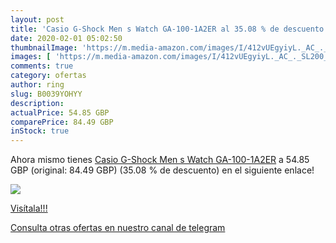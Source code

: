 ```yaml
---
layout: post
title: 'Casio G-Shock Men s Watch GA-100-1A2ER al 35.08 % de descuento'
date: 2020-02-01 05:02:50
thumbnailImage: 'https://m.media-amazon.com/images/I/412vUEgyiyL._AC_._SL200_.jpg'
images: [ 'https://m.media-amazon.com/images/I/412vUEgyiyL._AC_._SL200_.jpg' ]
comments: true
category: ofertas
author: ring
slug: B0039YOHYY
description:
actualPrice: 54.85 GBP
comparePrice: 84.49 GBP
inStock: true
---
```


Ahora mismo tienes [Casio G-Shock Men s Watch GA-100-1A2ER](https://www.amazon.com/dp/B0039YOHYY/?tag=redken08-20) a 54.85 GBP (original: 84.49 GBP) (35.08 %  de descuento) en el siguiente enlace!

[![](https://m.media-amazon.com/images/I/412vUEgyiyL._AC_._SL200_.jpg)](https://www.amazon.com/dp/B0039YOHYY/?tag=redken08-20)

[Visítala!!!](https://www.amazon.com/dp/B0039YOHYY/?tag=redken08-20)

[Consulta otras ofertas en nuestro canal de telegram](https://t.me/s/ofertas25)
